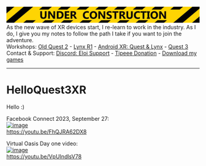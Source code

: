 ![WIP](https://github.com/EloiStree/EloiStree/blob/master/Images/WIP.png)   
As the new wave of XR devices start, I re-learn to work in the industry. As I do, I give you my notes to follow the path I take if you want to join the adventure.  
Workshops: [Old Quest 2](https://github.com/EloiStree/CodeAndQuestsEveryDay) - [Lynx R1](https://github.com/EloiStree/HelloLynxR1) - [Android XR: Quest & Lynx](https://github.com/EloiStree/HelloAndroidXR) - [Quest 3](https://github.com/EloiStree/HelloQuest3)  
Contact & Support: [Discord: Eloi Support](https://eloistree.github.io/r/discord) - [Tipeee Donation](https://en.tipeee.com/eloistree) - [Download my games](https://eloistree.github.io/r/download/)  


----------------------------

# HelloQuest3XR

Hello :) 

Facebook Connect 2023, September 27:  
[![image](https://github.com/EloiStree/HelloQuest3/assets/20149493/9c9ef27f-7bc9-4e49-a6f8-b079fd17680b)](https://youtu.be/FhQJRA62DX8)  
https://youtu.be/FhQJRA62DX8  

Virtual Oasis Day one video:  
[![image](https://github.com/EloiStree/HelloQuest3/assets/20149493/924519af-67be-4a1f-91b4-7973a80ab25e)](https://youtu.be/VpUIndlsV78)  
https://youtu.be/VpUIndlsV78  
